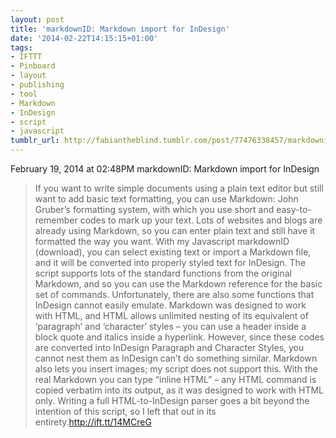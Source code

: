 ```yaml
---
layout: post
title: 'markdownID: Markdown import for InDesign'
date: '2014-02-22T14:15:15+01:00'
tags:
- IFTTT
- Pinboard
- layout
- publishing
- tool
- Markdown
- InDesign
- script
- javascript
tumblr_url: http://fabiantheblind.tumblr.com/post/77476338457/markdownid-markdown-import-for-indesign
---
```

February 19, 2014 at 02:48PM
markdownID: Markdown import for InDesign
> If you want to write simple documents using a plain text editor but still want to add basic text formatting, you can use Markdown: John Gruber’s formatting system, with which you use short and easy-to-remember codes to mark up your text. Lots of websites and blogs are already using Markdown, so you can enter plain text and still have it formatted the way you want.
> With my Javascript markdownID (download), you can select existing text or import a Markdown file, and it will be converted into properly styled text for InDesign.
The script supports lots of the standard functions from the original Markdown, and so you can use the Markdown reference for the basic set of commands. Unfortunately, there are also some functions that InDesign cannot easily emulate.
> Markdown was designed to work with HTML, and HTML allows unlimited nesting of its equivalent of ‘paragraph’ and ‘character’ styles – you can use a header inside a block quote and italics inside a hyperlink. However, since these codes are converted into InDesign Paragraph and Character Styles, you cannot nest them as InDesign can’t do something similar. Markdown also lets you insert images; my script does not support this.
> With the real Markdown you can type “inline HTML” – any HTML command is copied verbatim into its output, as it was designed to work with HTML only. Writing a full HTML-to-InDesign parser goes a bit beyond the intention of this script, so I left that out in its entirety.http://ift.tt/14MCreG
